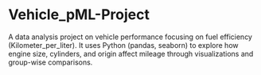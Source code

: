 # Vehicle_pML-Project
A data analysis project on vehicle performance focusing on fuel efficiency (Kilometer_per_liter). It uses Python (pandas, seaborn) to explore how engine size, cylinders, and origin affect mileage through visualizations and group-wise comparisons.
